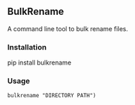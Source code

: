 ## BulkRename
A command line tool to bulk rename files.

### Installation
pip install bulkrename

### Usage
```
bulkrename "DIRECTORY PATH")
```

